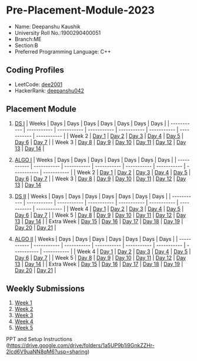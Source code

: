# Pre-Placement-Module-2023

- Name: Deepanshu Kaushik
- University Roll No.:1900290400051
- Branch:ME
- Section:B
- Preferred Programming Language: C++

## Coding Profiles
- LeetCode: [dee2001](https://leetcode.com/dee2001/)
- HackerRank: [deepanshu042](https://www.hackerrank.com/deepanshu042)

## Placement Module
1. [DS I](https://github.com/dee2001/Pre-Placement-Module-2023/tree/main/DS%20I)
    | Weeks | Days | Days | Days | Days | Days | Days | Days |
    | ----------- | ----------- | ----------- | ----------- | ----------- | ----------- | ----------- | ----------- | 
    | Week 2 | [Day 1](https://github.com/dee2001/Pre-Placement-Module-2023/tree/main/DS%20I/Day%201) | [Day 2](https://github.com/dee2001/Pre-Placement-Module-2023/tree/main/DS%20I/Day%202) | [Day 3](https://github.com/dee2001/Pre-Placement-Module-2023/tree/main/DS%20I/Day%203) | [Day 4](https://github.com/dee2001/Pre-Placement-Module-2023/tree/main/DS%20I/Day%204) | [Day 5](https://github.com/dee2001/Pre-Placement-Module-2023/tree/main/DS%20I/Day%205) | [Day 6](https://github.com/dee2001/Pre-Placement-Module-2023/tree/main/DS%20I/Day%206) | [Day 7](https://github.com/dee2001/Pre-Placement-Module-2023/tree/main/DS%20I/Day%207) |
    | Week 3 | [Day 8](https://github.com/dee2001/Pre-Placement-Module-2023/tree/main/DS%20I/Day%208) | [Day 9](https://github.com/dee2001/Pre-Placement-Module-2023/tree/main/DS%20I/Day%209) | [Day 10](https://github.com/dee2001/Pre-Placement-Module-2023/tree/main/DS%20I/Day%2010) | [Day 11](https://github.com/dee2001/Pre-Placement-Module-2023/tree/main/DS%20I/Day%2011) | [Day 12](https://github.com/dee2001/Pre-Placement-Module-2023/tree/main/DS%20I/Day%2012) | [Day 13](https://github.com/dee2001/Pre-Placement-Module-2023/tree/main/DS%20I/Day%2013) | [Day 14](https://github.com/dee2001/Pre-Placement-Module-2023/tree/main/DS%20I/Day%2014) |
    
2. [ALGO I](https://github.com/dee2001/Pre-Placement-Module-2023/tree/main/ALGO%20I)
    | Weeks | Days | Days | Days | Days | Days | Days | Days |
    | ----------- | ----------- | ----------- | ----------- | ----------- | ----------- | ----------- | ----------- |
    | Week 2 | [Day 1](https://github.com/dee2001/Pre-Placement-Module-2023/tree/main/ALGO%20I/Day%201) | [Day 2](https://github.com/dee2001/Pre-Placement-Module-2023/tree/main/ALGO%20I/Day%202) | [Day 3](https://github.com/dee2001/Pre-Placement-Module-2023/tree/main/ALGO%20I/Day%203) | [Day 4](https://github.com/dee2001/Pre-Placement-Module-2023/tree/main/ALGO%20I/Day%204) | [Day 5](https://github.com/dee2001/Pre-Placement-Module-2023/tree/main/ALGO%20I/Day%205) | [Day 6](https://github.com/dee2001/Pre-Placement-Module-2023/tree/main/ALGO%20I/Day%206) | [Day 7](https://github.com/dee2001/Pre-Placement-Module-2023/tree/main/ALGO%20I/Day%207) |
    | Week 3 | [Day 8](https://github.com/dee2001/Pre-Placement-Module-2023/tree/main/ALGO%20I/Day%208) | [Day 9](https://github.com/dee2001/Pre-Placement-Module-2023/tree/main/ALGO%20I/Day%209) | [Day 10](https://github.com/dee2001/Pre-Placement-Module-2023/tree/main/ALGO%20I/Day%2010) | [Day 11](https://github.com/dee2001/Pre-Placement-Module-2023/tree/main/ALGO%20I/Day%2011) | [Day 12](https://github.com/dee2001/Pre-Placement-Module-2023/tree/main/ALGO%20I/Day%2012) | [Day 13](https://github.com/dee2001/Pre-Placement-Module-2023/tree/main/ALGO%20I/Day%2013) | [Day 14](https://github.com/dee2001/Pre-Placement-Module-2023/tree/main/ALGO%20I/Day%2014)  
    
3. [DS II](https://github.com/dee2001/Pre-Placement-Module-2023/tree/main/DS%20II)
    | Weeks | Days | Days | Days | Days | Days | Days | Days |
    | ----------- | ----------- | ----------- | ----------- | ----------- | ----------- | ----------- | ----------- |
    | Week 4 | [Day 1](https://github.com/dee2001/Pre-Placement-Module-2023/tree/main/DS%20II/Day%201) | [Day 2](https://github.com/dee2001/Pre-Placement-Module-2023/tree/main/DS%20II/Day%202) | [Day 3](https://github.com/dee2001/Pre-Placement-Module-2023/tree/main/DS%20II/Day%203) | [Day 4](https://github.com/dee2001/Pre-Placement-Module-2023/tree/main/DS%20II/Day%204) | [Day 5](https://github.com/dee2001/Pre-Placement-Module-2023/tree/main/DS%20II/Day%205) | [Day 6](https://github.com/dee2001/Pre-Placement-Module-2023/tree/main/DS%20II/Day%206) | [Day 7](https://github.com/dee2001/Pre-Placement-Module-2023/tree/main/DS%20II/Day%207) | 
    | Week 5 | [Day 8](https://github.com/dee2001/Pre-Placement-Module-2023/tree/main/DS%20II/Day%208) | [Day 9](https://github.com/dee2001/Pre-Placement-Module-2023/tree/main/DS%20II/Day%209) | [Day 10](https://github.com/dee2001/Pre-Placement-Module-2023/tree/main/DS%20II/Day%2010) | [Day 11](https://github.com/dee2001/Pre-Placement-Module-2023/tree/main/DS%20II/Day%2011) | [Day 12](https://github.com/dee2001/Pre-Placement-Module-2023/tree/main/DS%20II/Day%2012) | [Day 13](https://github.com/dee2001/Pre-Placement-Module-2023/tree/main/DS%20II/Day%2013) | [Day 14](https://github.com/dee2001/Pre-Placement-Module-2023/tree/main/DS%20II/Day%2014) |
    | Extra Week | [Day 15](https://github.com/dee2001/Pre-Placement-Module-2023/tree/main/DS%20II/Day%2015) | [Day 16](https://github.com/dee2001/Pre-Placement-Module-2023/tree/main/DS%20II/Day%2016) | [Day 17](https://github.com/dee2001/Pre-Placement-Module-2023/tree/main/DS%20II/Day%2017) | [Day 18](https://github.com/dee2001/Pre-Placement-Module-2023/tree/main/DS%20II/Day%2018) | [Day 19](https://github.com/dee2001/Pre-Placement-Module-2023/tree/main/DS%20II/Day%2019) | [Day 20](https://github.com/dee2001/Pre-Placement-Module-2023/tree/main/DS%20II/Day%2020) | [Day 21](https://github.com/dee2001/Pre-Placement-Module-2023/tree/main/DS%20II/Day%2021) |
    
4. [ALGO II](https://github.com/dee2001/Pre-Placement-Module-2023/tree/main/ALGO%20II)
    | Weeks | Days | Days | Days | Days | Days | Days | Days |
    | ----------- | ----------- | ----------- | ----------- | ----------- | ----------- | ----------- | ----------- |
    | Week 4 | [Day 1](https://github.com/dee2001/Pre-Placement-Module-2023/tree/main/ALGO%20II/Day%201) | [Day 2](https://github.com/dee2001/Pre-Placement-Module-2023/tree/main/ALGO%20II/Day%202) | [Day 3](https://github.com/dee2001/Pre-Placement-Module-2023/tree/main/ALGO%20II/Day%203) | [Day 4](https://github.com/dee2001/Pre-Placement-Module-2023/tree/main/ALGO%20II/Day%204) | [Day 5](https://github.com/dee2001/Pre-Placement-Module-2023/tree/main/ALGO%20II/Day%205) | [Day 6](https://github.com/dee2001/Pre-Placement-Module-2023/tree/main/ALGO%20II/Day%206) | [Day 7](https://github.com/dee2001/Pre-Placement-Module-2023/tree/main/ALGO%20II/Day%207) |
    | Week 5 | [Day 8](https://github.com/dee2001/Pre-Placement-Module-2023/tree/main/ALGO%20II/Day%208) | [Day 9](https://github.com/dee2001/Pre-Placement-Module-2023/tree/main/ALGO%20II/Day%209) | [Day 10](https://github.com/dee2001/Pre-Placement-Module-2023/tree/main/ALGO%20II/Day%2010) | [Day 11](https://github.com/dee2001/Pre-Placement-Module-2023/tree/main/ALGO%20II/Day%2011) | [Day 12](https://github.com/dee2001/Pre-Placement-Module-2023/tree/main/ALGO%20II/Day%2012) | [Day 13](https://github.com/dee2001/Pre-Placement-Module-2023/tree/main/ALGO%20II/Day%2013) | [Day 14](https://github.com/dee2001/Pre-Placement-Module-2023/tree/main/ALGO%20II/Day%2014) |
    | Extra Week | [Day 15](https://github.com/dee2001/Pre-Placement-Module-2023/tree/main/ALGO%20II/Day%2015) | [Day 16](https://github.com/dee2001/Pre-Placement-Module-2023/tree/main/ALGO%20II/Day%2016) | [Day 17](https://github.com/dee2001/Pre-Placement-Module-2023/tree/main/ALGO%20II/Day%2017) | [Day 18](https://github.com/dee2001/Pre-Placement-Module-2023/tree/main/ALGO%20II/Day%2018) | [Day 19](https://github.com/dee2001/Pre-Placement-Module-2023/tree/main/ALGO%20II/Day%2019) | [Day 20](https://github.com/dee2001/Pre-Placement-Module-2023/tree/main/ALGO%20II/Day%2020) | [Day 21](https://github.com/dee2001/Pre-Placement-Module-2023/tree/main/ALGO%20II/Day%2021) |

## Weekly Submissions
1. [Week 1](https://github.com/dee2001/Pre-Placement-Module-2023/tree/main/Weekly%20Submissions/Week%201)
2. [Week 2](https://github.com/dee2001/Pre-Placement-Module-2023/tree/main/Weekly%20Submissions/Week%202)
3. [Week 3](https://github.com/dee2001/Pre-Placement-Module-2023/tree/main/Weekly%20Submissions/Week%203)
4. [Week 4](https://github.com/dee2001/Pre-Placement-Module-2023/tree/main/Weekly%20Submissions/Week%204)
5. [Week 5](https://github.com/dee2001/Pre-Placement-Module-2023/tree/main/Weekly%20Submissions/Week%205)


PPT and Setup Instructions    
(https://drive.google.com/drive/folders/1a5UP9b1i9GnkZZHr-2Icd6V9uaNN8qM6?usp=sharing)

